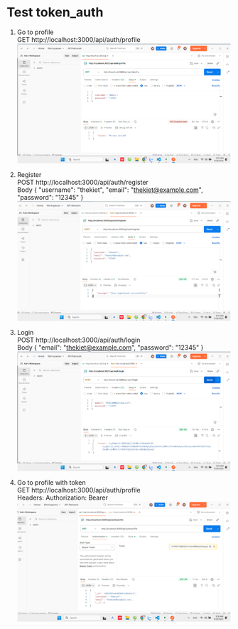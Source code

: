 # Test token_auth

1. Go to profile  
GET http://localhost:3000/api/auth/profile  
![Profile No Token](public/results/profile_no_token.png)

2. Register  
POST http://localhost:3000/api/auth/register  
Body
{
  "username": "thekiet",
  "email": "thekiet@example.com",
  "password": "12345"
}  
![Register Success](public/results/register.png)


3. Login  
POST http://localhost:3000/api/auth/login  
Body
{
  "email": "thekiet@example.com",
  "password": "12345"
}  
![Login Success](public/results/login.png)

4. Go to profile with token  
GET http://localhost:3000/api/auth/profile  
Headers: Authorization: Bearer <token>  
![Profile With Token](public/results/profile_with_token.png)

